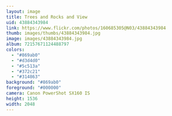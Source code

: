 ```yaml
---
layout: image
title: Trees and Rocks and View
uid: 43884343984
link: https://www.flickr.com/photos/160685305@N03/43884343984
thumb: images/thumbs/43884343984.jpg
image: images/43884343984.jpg
album: 72157671124488797
colors: 
  - "#869ab0"
  - "#d3d4d0"
  - "#5c513a"
  - "#372c21"
  - "#314863"
background: "#869ab0"
foreground: "#000000"
camera: Canon PowerShot SX160 IS
height: 1536
width: 2048
---
```


